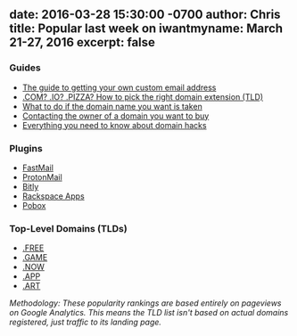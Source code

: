 date: 2016-03-28 15:30:00 -0700
author: Chris
title: Popular last week on iwantmyname: March 21-27, 2016
excerpt: false
----

### Guides

+ [The guide to getting your own custom email address](https://iwantmyname.com/blog/2015/06/the-guide-to-getting-your-own-custom-email-address.html)
+ [.COM? .IO? .PIZZA? How to pick the right domain extension (TLD)](https://iwantmyname.com/blog/2015/06/how-to-pick-the-right-domain-extension.html)
+ [What to do if the domain name you want is taken](https://iwantmyname.com/blog/2015/05/the-guide-to-getting-the-right-domain-name-for-your-brand.html)
+ [Contacting the owner of a domain you want to buy](https://iwantmyname.com/blog/2015/04/contacting-the-owner-of-a-domain-you-want-to-buy.html)
+ [Everything you need to know about domain hacks](https://iwantmyname.com/blog/2015/04/everything-you-need-to-know-about-domain-hacks.html)

### Plugins

+ [FastMail](https://iwantmyname.com/services/hosted-email/fastmail-mail-hosting-own-domain)
+ [ProtonMail](https://iwantmyname.com/services/email-hosting/protonmail-custom-domain)
+ [Bitly](https://iwantmyname.com/services/url-shortener/bit.ly-pro-custom-domain-short-url-forwarding-service)
+ [Rackspace Apps](https://iwantmyname.com/services/email-hosting/rackspace-apps)
+ [Pobox](https://iwantmyname.com/services/email-hosting/pobox-mail-forwarding)

### Top-Level Domains (TLDs)

+ [.FREE](https://iwantmyname.com/domains/dot-free)
+ [.GAME](https://iwantmyname.com/domains/dot-game)
+ [.NOW](https://iwantmyname.com/domains/dot-now)
+ [.APP](https://iwantmyname.com/domains/dot-app)
+ [.ART](https://iwantmyname.com/domains/dot-art)

*Methodology: These popularity rankings are based entirely on pageviews on Google Analytics. This means the TLD list isn't based on actual domains registered, just traffic to its landing page.*
